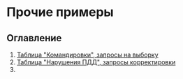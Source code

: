 # Прочие примеры

## Оглавление

1. [Таблица "Командировки", запросы на выборку](business_trips/README.md)
2. [Таблица "Нарушения ПДД", запросы корректировки](traffic_violations/README.md)
3. [](#основные-принципы-реляционных-баз-данных)